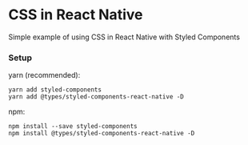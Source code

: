# CSS in React Native

Simple example of using CSS in React Native with Styled Components

### Setup

yarn (recommended):
```
yarn add styled-components
yarn add @types/styled-components-react-native -D
```

npm:
```
npm install --save styled-components
npm install @types/styled-components-react-native -D
```


